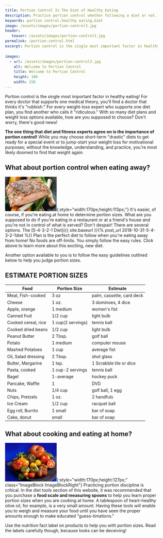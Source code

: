 ```yaml
---
title: Portion Control Is The Diet of Healthy Eating
description: Practice portion control whether following a diet or not.  It is the single most important element to healthy eating and overall wellness.
keywords: portion control,healthy eating,diet
image: /assets/images/portion-control3.jpg
header:
   teaser: /assets/images/portion-control3.jpg
permalink: /portion-control.html
excerpt: Portion control is the single most important factor in healthy eating!

images:
  - url: /assets/images/portion-control3.jpg
    alt: Welcome to Portion Control
    title: Welcome to Portion Control
    height: 100
    width: 150
---
```


Portion control is the single most important factor in healthy eating! For every doctor that supports one medical theory, you'll find a doctor that thinks it's "rubbish." For every weight-loss expert who supports one diet plan, you find another who calls it "ridiculous." With so many diet plans and weight loss options available, how are you supposed to choose? Don't worry, there's good news!   

__The one thing that diet and fitness experts agree on is the importance of portion control!__ While you may choose short-term "drastic" diets to get ready for a special event or to jump-start your weight loss for motivational purposes; without the knowledge, understanding, and practice, you're most likely doomed to find that weight again. 

## What about portion control when eating away?

![Welcome to Portion Control](/assets/images/portion-control3.jpg){:style="width:170px;height:113px;"}
It's easier, of course, if you're eating at home to determine portion sizes. What are you supposed to do if you're eating in a restaurant or at a friend's house and you're not in control of what is served? Don't despair! There are several options. The [5-4-3-2-1 Diet]({{ site.baseurl }}{% post_url 2018-10-31-5-4-3-2-1diet %}) Plan is the perfect diet to follow when you're eating away from home! No foods are off-limits. You simply follow the easy rules. Click above to learn more about this exciting, new diet.

Another option available to you is to follow the easy guidelines outlined below to help you judge portion sizes.

## ESTIMATE PORTION SIZES

| Food | Portion Size | Estimate |
|------|--------------|----------|
| Meat, Fish-cooked | 3 oz | palm, cassette, card deck |
| Cheese | 1 oz. | 3 dominoes, 4 dice |
| Apple, orange | 1 medium | women's fist |
| Canned fruit | 1/2 cup | light bulb |
| Cooked cereal, rice | 1 cup(2 servings) | tennis ball |
| Cooked dried beans | 1/2 cup | light bulb |
| Peanut Butter | 2 Tbsp. | golf ball |
| Potato | 1 medium | computer mouse |
| Mashed Potatoes | 1 cup | average fist |
| Oil, Salad dressing | 2 Tbsp. | shot glass |
| Butter, Margarine | 1 tsp. | 	1 Scrabble tile or dice |
| Pasta, cooked | 1 cup-2 servings | tennis ball |
| Bagel | 1-average | hockey puck |
| Pancake, Waffle | 1 | DVD |
| Nuts | 1/4 cup | golf ball, 1 egg |
| Chips, Pretzels | 1 oz. | 2 handfuls |
| Ice Cream | 1/2 cup | racquet ball |
| Egg roll, Burrito | 1 small | bar of soap |
| Cake, donut | small | bar of soap |

## What about cooking and eating at home?
![Welcome to portion control](/assets/images/portion-control4.jpg){:style="width:170px;height:127px;" class="ImageBlock ImageBlockRight"}
Practicing portion discipline is critical. In the diet tools section of this website, it was recommended that you purchase a __food scale and measuring spoons__ to help you learn proper portion sizes when you are cooking at home. A tablespoon of heart-healthy olive oil, for example, is a very small amount. Having these tools will enable you to weigh and measure your food until you have seen the proper amounts enough to make educated "guess-timations."  

Use the nutrition fact label on products to help you with portion sizes. Read the labels carefully though, because looks can be deceiving! 


